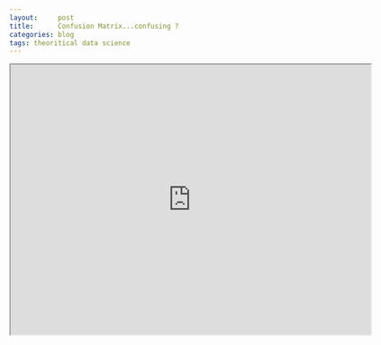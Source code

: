```yaml
---
layout:     post
title:      Confusion Matrix...confusing ?
categories: blog
tags: theoritical data science
---
```



<iframe src="https://drive.google.com/file/d/15B0K1vb59X1FvHuLTY_RWaIGqPUOrh4m/
preview" width="640" height="480"></iframe>